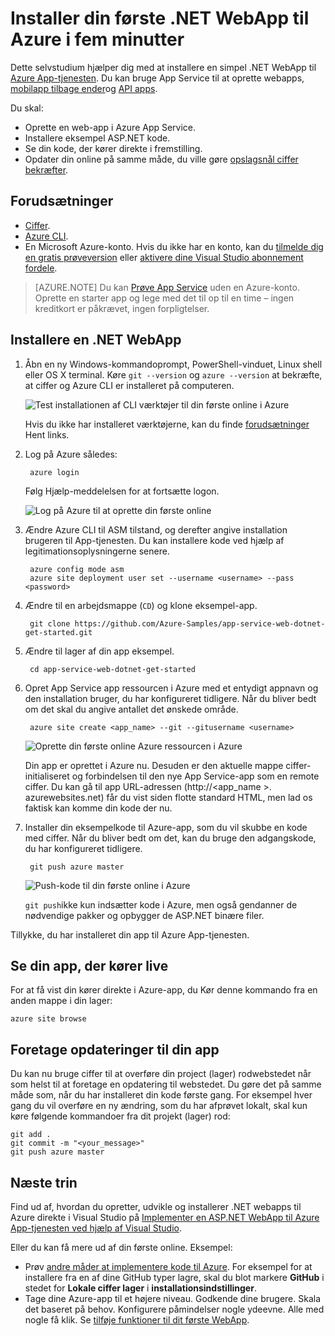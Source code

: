<properties 
    pageTitle="Installer din første .NET WebApp til Azure i fem minutter | Microsoft Azure" 
    description="Få mere at vide, hvor nemt det er at køre webapps i App Service ved at installere en eksempel-app. Start hurtigt at gøre reelle udvikling, og få vist resultater med det samme." 
    services="app-service\web"
    documentationCenter=""
    authors="cephalin"
    manager="wpickett"
    editor=""
/>

<tags
    ms.service="app-service-web"
    ms.workload="web"
    ms.tgt_pltfrm="na"
    ms.devlang="na"
    ms.topic="hero-article"
    ms.date="10/13/2016" 
    ms.author="cephalin"
/>
    
# <a name="deploy-your-first-net-web-app-to-azure-in-five-minutes"></a>Installer din første .NET WebApp til Azure i fem minutter

Dette selvstudium hjælper dig med at installere en simpel .NET WebApp til [Azure App-tjenesten](../app-service/app-service-value-prop-what-is.md).
Du kan bruge App Service til at oprette webapps, [mobilapp tilbage ender](/documentation/learning-paths/appservice-mobileapps/)og [API apps](../app-service-api/app-service-api-apps-why-best-platform.md).

Du skal: 

- Oprette en web-app i Azure App Service.
- Installere eksempel ASP.NET kode.
- Se din kode, der kører direkte i fremstilling.
- Opdater din online på samme måde, du ville gøre [opslagsnål ciffer bekræfter](https://git-scm.com/docs/git-push).

## <a name="prerequisites"></a>Forudsætninger

- [Ciffer](http://www.git-scm.com/downloads).
- [Azure CLI](../xplat-cli-install.md).
- En Microsoft Azure-konto. Hvis du ikke har en konto, kan du [tilmelde dig en gratis prøveversion](/pricing/free-trial/?WT.mc_id=A261C142F) eller [aktivere dine Visual Studio abonnement fordele](/pricing/member-offers/msdn-benefits-details/?WT.mc_id=A261C142F).

>[AZURE.NOTE] Du kan [Prøve App Service](http://go.microsoft.com/fwlink/?LinkId=523751) uden en Azure-konto. Oprette en starter app og lege med det til op til en time – ingen kreditkort er påkrævet, ingen forpligtelser.

## <a name="deploy-an-net-web-app"></a>Installere en .NET WebApp

1. Åbn en ny Windows-kommandoprompt, PowerShell-vinduet, Linux shell eller OS X terminal. Køre `git --version` og `azure --version` at bekræfte, at ciffer og Azure CLI er installeret på computeren.

    ![Test installationen af CLI værktøjer til din første online i Azure](./media/app-service-web-get-started/1-test-tools.png)

    Hvis du ikke har installeret værktøjerne, kan du finde [forudsætninger](#Prerequisites) Hent links.

3. Log på Azure således:

        azure login

    Følg Hjælp-meddelelsen for at fortsætte logon.

    ![Log på Azure til at oprette din første online](./media/app-service-web-get-started/3-azure-login.png)

4. Ændre Azure CLI til ASM tilstand, og derefter angive installation brugeren til App-tjenesten. Du kan installere kode ved hjælp af legitimationsoplysningerne senere.

        azure config mode asm
        azure site deployment user set --username <username> --pass <password>

1. Ændre til en arbejdsmappe (`CD`) og klone eksempel-app.

        git clone https://github.com/Azure-Samples/app-service-web-dotnet-get-started.git

2. Ændre til lager af din app eksempel. 

        cd app-service-web-dotnet-get-started

4. Opret App Service app ressourcen i Azure med et entydigt appnavn og den installation bruger, du har konfigureret tidligere. Når du bliver bedt om det skal du angive antallet det ønskede område.

        azure site create <app_name> --git --gitusername <username>

    ![Oprette din første online Azure ressourcen i Azure](./media/app-service-web-get-started-languages/dotnet-site-create.png)

    Din app er oprettet i Azure nu. Desuden er den aktuelle mappe ciffer-initialiseret og forbindelsen til den nye App Service-app som en remote ciffer.
    Du kan gå til app URL-adressen (http://&lt;app_name >. azurewebsites.net) får du vist siden flotte standard HTML, men lad os faktisk kan komme din kode der nu.

4. Installer din eksempelkode til Azure-app, som du vil skubbe en kode med ciffer. Når du bliver bedt om det, kan du bruge den adgangskode, du har konfigureret tidligere.

        git push azure master

    ![Push-kode til din første online i Azure](./media/app-service-web-get-started-languages/dotnet-git-push.png)

    `git push`ikke kun indsætter kode i Azure, men også gendanner de nødvendige pakker og opbygger de ASP.NET binære filer. 

Tillykke, du har installeret din app til Azure App-tjenesten.

## <a name="see-your-app-running-live"></a>Se din app, der kører live

For at få vist din kører direkte i Azure-app, du Kør denne kommando fra en anden mappe i din lager:

    azure site browse

## <a name="make-updates-to-your-app"></a>Foretage opdateringer til din app

Du kan nu bruge ciffer til at overføre din project (lager) rodwebstedet når som helst til at foretage en opdatering til webstedet. Du gøre det på samme måde som, når du har installeret din kode første gang. For eksempel hver gang du vil overføre en ny ændring, som du har afprøvet lokalt, skal kun køre følgende kommandoer fra dit projekt (lager) rod:

    git add .
    git commit -m "<your_message>"
    git push azure master


## <a name="next-steps"></a>Næste trin

Find ud af, hvordan du opretter, udvikle og installerer .NET webapps til Azure direkte i Visual Studio på [Implementer en ASP.NET WebApp til Azure App-tjenesten ved hjælp af Visual Studio](web-sites-dotnet-get-started.md).

Eller du kan få mere ud af din første online. Eksempel:

- Prøv [andre måder at implementere kode til Azure](../app-service-web/web-sites-deploy.md). For eksempel for at installere fra en af dine GitHub typer lagre, skal du blot markere **GitHub** i stedet for **Lokale ciffer lager** i **installationsindstillinger**.
- Tage dine Azure-app til et højere niveau. Godkende dine brugere. Skala det baseret på behov. Konfigurere påmindelser nogle ydeevne. Alle med nogle få klik. Se [tilføje funktioner til dit første WebApp](app-service-web-get-started-2.md).

